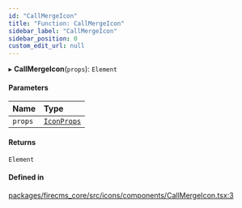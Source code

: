```yaml
---
id: "CallMergeIcon"
title: "Function: CallMergeIcon"
sidebar_label: "CallMergeIcon"
sidebar_position: 0
custom_edit_url: null
---
```


▸ **CallMergeIcon**(`props`): `Element`

#### Parameters

| Name | Type |
| :------ | :------ |
| `props` | [`IconProps`](../types/IconProps.md) |

#### Returns

`Element`

#### Defined in

[packages/firecms_core/src/icons/components/CallMergeIcon.tsx:3](https://github.com/FireCMSco/firecms/blob/d45f3739/packages/firecms_core/src/icons/components/CallMergeIcon.tsx#L3)
